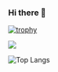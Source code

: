 ### Hi there 👋

[![trophy](https://github-profile-trophy.vercel.app/?username=a-k-holod&theme=monokai&rank=-UNKNOWN&row=1)](https://github.com/ryo-ma/github-profile-trophy)






![](https://komarev.com/ghpvc/?username=a-k-holod&color=blueviolet)

![Top Langs](https://github-readme-stats.vercel.app/api/top-langs/?username=/a-k-holod&layout=compact)
<!--
**a-k-holod/a-k-holod** is a ✨ _special_ ✨ repository because its `README.md` (this file) appears on your GitHub profile.

Here are some ideas to get you started:

- 🔭 I’m currently working on ...
- 🌱 I’m currently learning ...
- 👯 I’m looking to collaborate on ...
- 🤔 I’m looking for help with ...
- 💬 Ask me about ...
- 📫 How to reach me: ...
- 😄 Pronouns: ...
- ⚡ Fun fact: ...
-->
